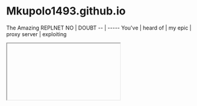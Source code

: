 # Mkupolo1493.github.io
The Amazing REPLNET
NO | DOUBT
-- | -----
You've | heard
of | my
epic | proxy
server | exploiting
<iframe> | tags
